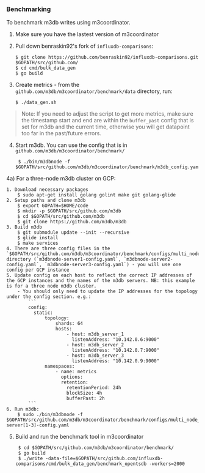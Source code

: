 ### Benchmarking

To benchmark m3db writes using m3coordinator.

1) Make sure you have the lastest version of m3coordinator
2) Pull down benraskin92's fork of `influxdb-comparisons`:

       $ git clone https://github.com/benraskin92/influxdb-comparisons.git $GOPATH/src/github.com/
       $ cd cmd/bulk_data_gen
       $ go build

3) Create metrics - from the `github.com/m3db/m3coordinator/benchmark/data` directory, run:

       $ ./data_gen.sh

> Note: If you need to adjust the script to get more metrics, make sure the timestamp start and end are within the `buffer_past` config that is set for m3db and the current time, otherwise you will get datapoint too far in the past/future errors.

4) Start m3db. You can use the config that is in `github.com/m3db/m3coordinator/benchmark/`

        $ ./bin/m3dbnode -f $GOPATH/src/github.com/m3db/m3coordinator/benchmark/m3db_config.yaml

4a) For a three-node m3db cluster on GCP:

    1. Download necessary packages
        $ sudo apt-get install golang golint make git golang-glide
    2. Setup paths and clone m3db
        $ export GOPATH=$HOME/code
        $ mkdir -p $GOPATH/src/github.com/m3db
        $ cd $GOPATH/src/github.com/m3db
        $ git clone https://github.com/m3db/m3db
    3. Build m3db
        $ git submodule update --init --recursive
        $ glide install
        $ make services
    4. There are three config files in the `$GOPATH/src/github.com/m3db/m3coordinator/benchmark/configs/multi_node_setup` directory (`m3dbnode-server1-config.yaml`, `m3dbnode-server2-config.yaml`, `m3dbnode-server3-config.yaml`) - you will use one config per GCP instance
    5. Update config on each host to reflect the correct IP addresses of the GCP instances and the names of the m3db servers. NB: this example is for a three node m3db cluster.
        - You should only need to update the IP addresses for the topology under the config section. e.g.:
            ```
            config:
              static:
                  topology:
                      shards: 64
                      hosts:
                          - host: m3db_server_1
                            listenAddress: "10.142.0.6:9000"
                          - host: m3db_server_2
                            listenAddress: "10.142.0.7:9000"
                          - host: m3db_server_3
                            listenAddress: "10.142.0.9:9000"
                  namespaces:
                      - name: metrics
                        options:
                        retention:
                          retentionPeriod: 24h
                          blockSize: 4h
                          bufferPast: 2h
            ```
    6. Run m3db:
        $ sudo ./bin/m3dbnode -f $GOPATH/src/github.com/m3db/m3coordinator/benchmark/configs/multi_node_setup/m3dbnode-server[1-3]-config.yaml

5) Build and run the benchmark tool in m3coordinator

        $ cd $GOPATH/src/github.com/m3db/m3coordinator/benchmark/
        $ go build
        $ ./write -data-file=$GOPATH/src/github.com/influxdb-comparisons/cmd/bulk_data_gen/benchmark_opentsdb -workers=2000
